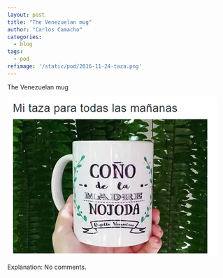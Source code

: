```yaml
---
layout: post
title: "The Venezuelan mug"
author: "Carlos Camacho"
categories:
  - blog
tags:
  - pod
refimage: '/static/pod/2016-11-24-taza.png'
---
```

The Venezuelan mug

![](/static/pod/2016-11-24-taza.png)

Explanation: No comments.
